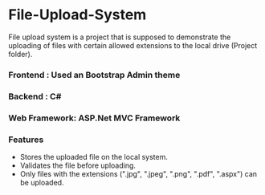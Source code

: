 # File-Upload-System

File upload system is a project that is supposed to demonstrate the uploading of files with certain allowed extensions to the local drive (Project folder).

### Frontend : Used an Bootstrap Admin theme 

### Backend : C#

### Web Framework: ASP.Net MVC Framework

### Features

- Stores the uploaded file on the local system.
- Validates the file before uploading.
- Only files with the extensions (".jpg", ".jpeg", ".png", ".pdf", ".aspx") can be uploaded.
